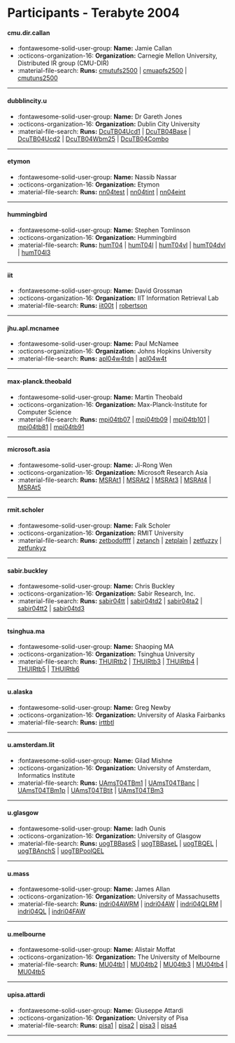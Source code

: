 # Participants - Terabyte 2004 

#### cmu.dir.callan
 - :fontawesome-solid-user-group: **Name:** Jamie Callan
 - :octicons-organization-16: **Organization:** Carnegie Mellon University, Distributed IR group (CMU-DIR)
 - :material-file-search: **Runs:** [cmutufs2500](./runs.md#cmutufs2500) | [cmuapfs2500](./runs.md#cmuapfs2500) | [cmutuns2500](./runs.md#cmutuns2500)

---
#### dubblincity.u
 - :fontawesome-solid-user-group: **Name:** Dr Gareth Jones
 - :octicons-organization-16: **Organization:** Dublin City University
 - :material-file-search: **Runs:** [DcuTB04Ucd1](./runs.md#dcutb04ucd1) | [DcuTB04Base](./runs.md#dcutb04base) | [DcuTB04Ucd2](./runs.md#dcutb04ucd2) | [DcuTB04Wbm25](./runs.md#dcutb04wbm25) | [DcuTB04Combo](./runs.md#dcutb04combo)

---
#### etymon
 - :fontawesome-solid-user-group: **Name:** Nassib Nassar
 - :octicons-organization-16: **Organization:** Etymon
 - :material-file-search: **Runs:** [nn04test](./runs.md#nn04test) | [nn04tint](./runs.md#nn04tint) | [nn04eint](./runs.md#nn04eint)

---
#### hummingbird
 - :fontawesome-solid-user-group: **Name:** Stephen Tomlinson
 - :octicons-organization-16: **Organization:** Hummingbird
 - :material-file-search: **Runs:** [humT04](./runs.md#humt04) | [humT04l](./runs.md#humt04l) | [humT04vl](./runs.md#humt04vl) | [humT04dvl](./runs.md#humt04dvl) | [humT04l3](./runs.md#humt04l3)

---
#### iit
 - :fontawesome-solid-user-group: **Name:** David Grossman
 - :octicons-organization-16: **Organization:** IIT Information Retrieval Lab
 - :material-file-search: **Runs:** [iit00t](./runs.md#iit00t) | [robertson](./runs.md#robertson)

---
#### jhu.apl.mcnamee
 - :fontawesome-solid-user-group: **Name:** Paul McNamee
 - :octicons-organization-16: **Organization:** Johns Hopkins University
 - :material-file-search: **Runs:** [apl04w4tdn](./runs.md#apl04w4tdn) | [apl04w4t](./runs.md#apl04w4t)

---
#### max-planck.theobald
 - :fontawesome-solid-user-group: **Name:** Martin Theobald
 - :octicons-organization-16: **Organization:** Max-Planck-Institute for Computer Science
 - :material-file-search: **Runs:** [mpi04tb07](./runs.md#mpi04tb07) | [mpi04tb09](./runs.md#mpi04tb09) | [mpi04tb101](./runs.md#mpi04tb101) | [mpi04tb81](./runs.md#mpi04tb81) | [mpi04tb91](./runs.md#mpi04tb91)

---
#### microsoft.asia
 - :fontawesome-solid-user-group: **Name:** Ji-Rong Wen
 - :octicons-organization-16: **Organization:** Microsoft Research Asia
 - :material-file-search: **Runs:** [MSRAt1](./runs.md#msrat1) | [MSRAt2](./runs.md#msrat2) | [MSRAt3](./runs.md#msrat3) | [MSRAt4](./runs.md#msrat4) | [MSRAt5](./runs.md#msrat5)

---
#### rmit.scholer
 - :fontawesome-solid-user-group: **Name:** Falk Scholer
 - :octicons-organization-16: **Organization:** RMIT University
 - :material-file-search: **Runs:** [zetbodoffff](./runs.md#zetbodoffff) | [zetanch](./runs.md#zetanch) | [zetplain](./runs.md#zetplain) | [zetfuzzy](./runs.md#zetfuzzy) | [zetfunkyz](./runs.md#zetfunkyz)

---
#### sabir.buckley
 - :fontawesome-solid-user-group: **Name:** Chris Buckley
 - :octicons-organization-16: **Organization:** Sabir Research, Inc.
 - :material-file-search: **Runs:** [sabir04tt](./runs.md#sabir04tt) | [sabir04td2](./runs.md#sabir04td2) | [sabir04ta2](./runs.md#sabir04ta2) | [sabir04tt2](./runs.md#sabir04tt2) | [sabir04td3](./runs.md#sabir04td3)

---
#### tsinghua.ma
 - :fontawesome-solid-user-group: **Name:** Shaoping MA
 - :octicons-organization-16: **Organization:** Tsinghua University
 - :material-file-search: **Runs:** [THUIRtb2](./runs.md#thuirtb2) | [THUIRtb3](./runs.md#thuirtb3) | [THUIRtb4](./runs.md#thuirtb4) | [THUIRtb5](./runs.md#thuirtb5) | [THUIRtb6](./runs.md#thuirtb6)

---
#### u.alaska
 - :fontawesome-solid-user-group: **Name:** Greg Newby
 - :octicons-organization-16: **Organization:** University of Alaska Fairbanks
 - :material-file-search: **Runs:** [irttbtl](./runs.md#irttbtl)

---
#### u.amsterdam.lit
 - :fontawesome-solid-user-group: **Name:** Gilad Mishne
 - :octicons-organization-16: **Organization:** University of Amsterdam, Informatics Institute
 - :material-file-search: **Runs:** [UAmsT04TBm1](./runs.md#uamst04tbm1) | [UAmsT04TBanc](./runs.md#uamst04tbanc) | [UAmsT04TBm1p](./runs.md#uamst04tbm1p) | [UAmsT04TBtit](./runs.md#uamst04tbtit) | [UAmsT04TBm3](./runs.md#uamst04tbm3)

---
#### u.glasgow
 - :fontawesome-solid-user-group: **Name:** Iadh Ounis
 - :octicons-organization-16: **Organization:** University of Glasgow
 - :material-file-search: **Runs:** [uogTBBaseS](./runs.md#uogtbbases) | [uogTBBaseL](./runs.md#uogtbbasel) | [uogTBQEL](./runs.md#uogtbqel) | [uogTBAnchS](./runs.md#uogtbanchs) | [uogTBPoolQEL](./runs.md#uogtbpoolqel)

---
#### u.mass
 - :fontawesome-solid-user-group: **Name:** James Allan
 - :octicons-organization-16: **Organization:** University of Massachusetts
 - :material-file-search: **Runs:** [indri04AWRM](./runs.md#indri04awrm) | [indri04AW](./runs.md#indri04aw) | [indri04QLRM](./runs.md#indri04qlrm) | [indri04QL](./runs.md#indri04ql) | [indri04FAW](./runs.md#indri04faw)

---
#### u.melbourne
 - :fontawesome-solid-user-group: **Name:** Alistair Moffat
 - :octicons-organization-16: **Organization:** The University of Melbourne
 - :material-file-search: **Runs:** [MU04tb1](./runs.md#mu04tb1) | [MU04tb2](./runs.md#mu04tb2) | [MU04tb3](./runs.md#mu04tb3) | [MU04tb4](./runs.md#mu04tb4) | [MU04tb5](./runs.md#mu04tb5)

---
#### upisa.attardi
 - :fontawesome-solid-user-group: **Name:** Giuseppe Attardi
 - :octicons-organization-16: **Organization:** University of Pisa
 - :material-file-search: **Runs:** [pisa1](./runs.md#pisa1) | [pisa2](./runs.md#pisa2) | [pisa3](./runs.md#pisa3) | [pisa4](./runs.md#pisa4)

---

